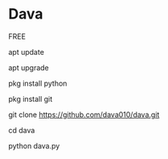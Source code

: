 # Dava

FREE

apt update

apt upgrade

pkg install python

pkg install git

git clone https://github.com/dava010/dava.git

cd dava

python dava.py
